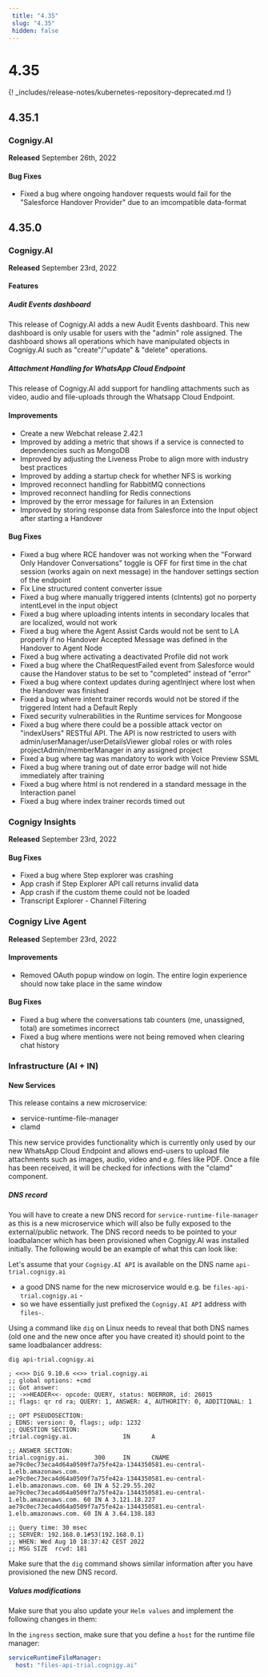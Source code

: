 ```yaml
---
 title: "4.35" 
 slug: "4.35" 
 hidden: false 
---
```

# 4.35

{! _includes/release-notes/kubernetes-repository-deprecated.md !}

## 4.35.1

### Cognigy.AI

**Released** September 26th, 2022

#### Bug Fixes

- Fixed a bug where ongoing handover requests would fail for the "Salesforce Handover Provider" due to an imcompatible data-format

## 4.35.0

### Cognigy.AI

**Released** September 23rd, 2022

#### Features

##### Audit Events dashboard

This release of Cognigy.AI adds a new Audit Events dashboard. This new dashboard is only usable for users with the "admin" role assigned. The dashboard shows all operations which have manipulated objects in Cognigy.AI such as "create"/"update" & "delete" operations.

##### Attachment Handling for WhatsApp Cloud Endpoint

This release of Cognigy.AI add support for handling attachments such as video, audio and file-uploads through the Whatsapp Cloud Endpoint.

#### Improvements

- Create a new Webchat release 2.42.1
- Improved by adding a metric that shows if a service is connected to dependencies such as MongoDB
- Improved by adjusting the Liveness Probe to align more with industry best practices
- Improved by adding a startup check for whether NFS is working
- Improved reconnect handling for RabbitMQ connections
- Improved reconnect handling for Redis connections
- Improved by the error message for failures in an Extension
- Improved by storing response data from Salesforce into the Input object after starting a Handover

#### Bug Fixes

- Fixed a bug where RCE handover was not working when the "Forward Only Handover Conversations" toggle is OFF for first time in the chat session (works again on next message) in the handover settings section of the endpoint
- Fix Line structured content converter issue
- Fixed a bug where manually triggered intents (cIntents) got no porperty intentLevel in the input object
- Fixed a bug where uploading intents intents in secondary locales that are localized, would not work
- Fixed a bug where the Agent Assist Cards would not be sent to LA properly if no Handover Accepted Message was defined in the Handover to Agent Node
- Fixed a bug where activating a deactivated Profile did not work
- Fixed a bug where the ChatRequestFailed event from Salesforce would cause the Handover status to be set to "completed" instead of "error"
- Fixed a bug where context updates during agentInject where lost when the Handover was finished
- Fixed a bug where intent trainer records would not be stored if the triggered Intent had a Default Reply
- Fixed security vulnerabilities in the Runtime services for Mongoose
- Fixed a bug where there could be a possible attack vector on "indexUsers" RESTful API. The API is now restricted to users with admin/userManager/userDetailsViewer global roles or with roles projectAdmin/memberManager in any assigned project
- Fixed a bug where <speak> tag was mandatory to work with Voice Preview SSML
- Fixed a bug where traning out of date error badge will not hide immediately after training
- Fixed a bug where html is not rendered in a standard message in the Interaction panel
- Fixed a bug where index trainer records timed out

### Cognigy Insights

**Released** September 23rd, 2022

#### Bug Fixes

- Fixed a bug where Step explorer was crashing
- App crash if Step Explorer API call returns invalid data
- App crash if the custom theme could not be loaded
- Transcript Explorer - Channel Filtering

### Cognigy Live Agent

**Released** September 23rd, 2022

#### Improvements

- Removed OAuth popup window on login. The entire login experience should now take place in the same window

#### Bug Fixes

- Fixed a bug where the conversations tab counters (me, unassigned, total) are sometimes incorrect
- Fixed a bug where mentions were not being removed when clearing chat history

### Infrastructure (AI + IN)

#### New Services

This release contains a new microservice:

- service-runtime-file-manager
- clamd

This new service provides functionality which is currently only used by our new
WhatsApp Cloud Endpoint and allows end-users to upload file attachments such as
images, audio, video and e.g. files like PDF. Once a file has been received, it
will be checked for infections with the "clamd" component.

##### DNS record

You will have to create a new DNS record for `service-runtime-file-manager` as
this is a new microservice which will also be fully exposed to the external/public
network. The DNS record needs to be pointed to your loadbalancer which has been
provisioned when Cognigy.AI was installed initially. The following would be an
example of what this can look like:

Let's assume that your `Cognigy.AI API` is available on the DNS name `api-trial.cognigy.ai`

- a good DNS name for the new microservice would e.g. be `files-api-trial.cognigy.ai` -
- so we have essentially just prefixed the `Cognigy.AI API` address with `files-`.

Using a command like `dig` on Linux needs to reveal that both DNS names (old one and
the new once after you have created it) should point to the same loadbalancer address:

```
dig api-trial.cognigy.ai

; <<>> DiG 9.10.6 <<>> trial.cognigy.ai
;; global options: +cmd
;; Got answer:
;; ->>HEADER<<- opcode: QUERY, status: NOERROR, id: 26015
;; flags: qr rd ra; QUERY: 1, ANSWER: 4, AUTHORITY: 0, ADDITIONAL: 1

;; OPT PSEUDOSECTION:
; EDNS: version: 0, flags:; udp: 1232
;; QUESTION SECTION:
;trial.cognigy.ai.              IN      A

;; ANSWER SECTION:
trial.cognigy.ai.       300     IN      CNAME   ae79c0ec73eca4d64a0509f7a75fe42a-1344350581.eu-central-1.elb.amazonaws.com.
ae79c0ec73eca4d64a0509f7a75fe42a-1344350581.eu-central-1.elb.amazonaws.com. 60 IN A 52.29.55.202
ae79c0ec73eca4d64a0509f7a75fe42a-1344350581.eu-central-1.elb.amazonaws.com. 60 IN A 3.121.18.227
ae79c0ec73eca4d64a0509f7a75fe42a-1344350581.eu-central-1.elb.amazonaws.com. 60 IN A 3.64.138.183

;; Query time: 30 msec
;; SERVER: 192.168.0.1#53(192.168.0.1)
;; WHEN: Wed Aug 10 18:37:42 CEST 2022
;; MSG SIZE  rcvd: 181
```

Make sure that the `dig` command shows similar information after you have provisioned
the new DNS record.

##### Values modifications

Make sure that you also update your `Helm values` and implement the following changes in them:

In the `ingress` section, make sure that you define a `host` for the runtime file manager:

```yaml
serviceRuntimeFileManager:
  host: "files-api-trial.cognigy.ai"
```
